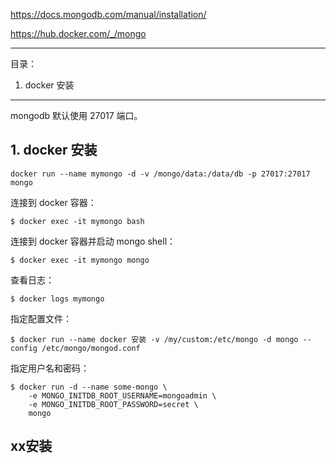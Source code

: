 https://docs.mongodb.com/manual/installation/

https://hub.docker.com/_/mongo

---

目录：

1. docker 安装

---

mongodb 默认使用 27017 端口。

## 1. docker 安装

```
docker run --name mymongo -d -v /mongo/data:/data/db -p 27017:27017 mongo
```

连接到 docker 容器：

```
$ docker exec -it mymongo bash
```

连接到 docker 容器并启动 mongo shell：

```
$ docker exec -it mymongo mongo
```

查看日志：

```
$ docker logs mymongo
```

指定配置文件：

```
$ docker run --name docker 安装 -v /my/custom:/etc/mongo -d mongo --config /etc/mongo/mongod.conf
```

指定用户名和密码：

```
$ docker run -d --name some-mongo \
    -e MONGO_INITDB_ROOT_USERNAME=mongoadmin \
    -e MONGO_INITDB_ROOT_PASSWORD=secret \
    mongo
```

## xx安装



